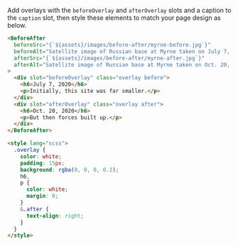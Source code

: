Add overlays with the `beforeOverlay` and `afterOverlay` slots and a caption to the `caption` slot, then style these elements to match your page design as below.

```html
<BeforeAfter
  beforeSrc="{`${assets}/images/before-after/myrne-before.jpg`}"
  beforeAlt="Satellite image of Russian base at Myrne taken on July 7, 2020."
  afterSrc="{`${assets}/images/before-after/myrne-after.jpg`}"
  afterAlt="Satellite image of Russian base at Myrne taken on Oct. 20, 2020."
>
  <div slot="beforeOverlay" class="overlay before">
    <h6>July 7, 2020</h6>
    <p>Initially, this site was far smaller.</p>
  </div>
  <div slot="afterOverlay" class="overlay after">
    <h6>Oct. 20, 2020</h6>
    <p>But then forces built up.</p>
  </div>
</BeforeAfter>

<style lang="scss">
  .overlay {
    color: white;
    padding: 15px;
    background: rgba(0, 0, 0, 0.2);
    h6,
    p {
      color: white;
      margin: 0;
    }
    &.after {
      text-align: right;
    }
  }
</style>
```
